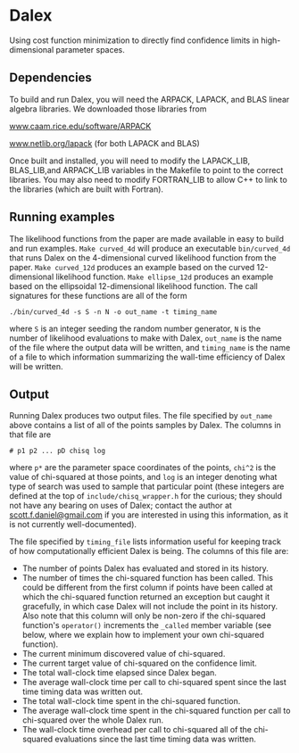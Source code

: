 # Dalex
Using cost function minimization to directly find confidence limits in
high-dimensional parameter spaces.

## Dependencies

To build and run Dalex, you will need the ARPACK, LAPACK, and BLAS linear
algebra libraries.  We downloaded those libraries from

www.caam.rice.edu/software/ARPACK

www.netlib.org/lapack (for both LAPACK and BLAS)

Once built and installed, you will need to modify the LAPACK_LIB, BLAS_LIB,and
ARPACK_LIB variables in the Makefile to point to the correct libraries.  You may
also need to modify FORTRAN_LIB to allow C++ to link to the libraries (which are
built with Fortran).

## Running examples

The likelihood functions from the paper are made available in easy to build and
run examples.  `Make curved_4d` will produce an executable `bin/curved_4d` that
runs Dalex on the 4-dimensional curved likelihood function from the paper.
`Make curved_12d` produces an example based on the curved 12-dimensional
likelihood function.  `Make ellipse_12d` produces an example based on the
ellipsoidal 12-dimensional likelihood function.  The call signatures for these
functions are all of the form

```
./bin/curved_4d -s S -n N -o out_name -t timing_name
```

where `S` is an integer seeding the random number generator, `N` is the number
of likelihood evaluations to make with Dalex, `out_name` is the name of the file
where the output data will be written, and `timing_name` is the name of a file to
which information summarizing the wall-time efficiency of Dalex will be written.

## Output

Running Dalex produces two output files.  The file specified by `out_name` above
contains a list of all of the points samples by Dalex.  The columns in that file
are
```
# p1 p2 ... pD chisq log
```
where `p*` are the parameter space coordinates of the points, `chi^2` is the
value of chi-squared at those points, and `log` is an integer denoting what type
of search was used to sample that particular point (these integers are defined at
the top of `include/chisq_wrapper.h` for the curious; they should not have any
bearing on uses of Dalex; contact the author at scott.f.daniel@gmail.com if you
are interested in using this information, as it is not currently
well-documented).

The file specified by `timing_file` lists information useful for keeping track
of how computationally efficient Dalex is being.  The columns of this file are:

- The number of points Dalex has evaluated and stored in its history.
- The number of times the chi-squared function has been called.  This could be
different from the first column if points have been called at which the
chi-squared function returned an exception but caught it gracefully, in which
case Dalex will not include the point in its history.  Also note that this
column will only be non-zero if the chi-squared function's `operator()`
increments the `_called` member variable (see below, where we explain how to
implement your own chi-squared function).
- The current minimum discovered value of chi-squared.
- The current target value of chi-squared on the confidence limit.
- The total wall-clock time elapsed since Dalex began.
- The average wall-clock time per call to chi-squared spent since the last time
timing data was written out.
- The total wall-clock time spent in the chi-squared function.
- The average wall-clock time spent in the chi-squared function per call to
chi-squared over the whole Dalex run.
- The wall-clock time overhead per call to chi-squared all of the chi-squared
evaluations since the last time timing data was written.
